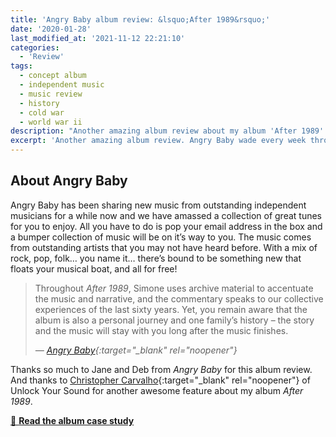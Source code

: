 ```yaml
---
title: 'Angry Baby album review: &lsquo;After 1989&rsquo;'
date: '2020-01-28'
last_modified_at: '2021-11-12 22:21:10'
categories:
  - 'Review'
tags:
  - concept album
  - independent music
  - music review
  - history
  - cold war
  - world war ii
description: "Another amazing album review about my album 'After 1989': Angry Baby wade every week through great new indie music tracks to find the best gems."
excerpt: 'Another amazing album review. Angry Baby wade every week through great new indie music tracks to find the best gems.'
---
```

## About Angry Baby

Angry Baby has been sharing new music from outstanding independent musicians for a while now and we have amassed a collection of great tunes for you to enjoy. All you have to do is pop your email address in the box and a bumper collection of music will be on it’s way to you. The music comes from outstanding artists that you may not have heard before. With a mix of rock, pop, folk… you name it… there’s bound to be something new that floats your musical boat, and all for free!

> Throughout _After 1989_, Simone uses archive material to accentuate the music and narrative, and the commentary speaks to our collective experiences of the last sixty years. Yet, you remain aware that the album is also a personal journey and one family’s history – the story and the music will stay with you long after the music finishes.
> 
> <cite>— [Angry Baby](http://www.angrybaby.co.uk/minutes-to-midnight-after-1989-a-trip-to-freedom/){:target="_blank" rel="noopener"}</cite>

Thanks so much to Jane and Deb from _Angry Baby_ for this album review. And thanks to [Christopher Carvalho](https://www.youtube.com/channel/UCFYW6EZMLLT0jIi0SJQeUiQ){:target="_blank" rel="noopener"} of Unlock Your Sound for another awesome feature about my album _After 1989_.

<div class="text-center my-5 py-3">
  <a class="btn btn-lg btn-m2m btn-m2m-cta py-3 px-4 fw-bold" href="/work/original-music-productions/after-1989/" title="Read the album case study"><span class="text-uppercase fs-4">🔗 <strong class="d-inline-block ms-1">Read the album case study</strong></span></a>
</div>
